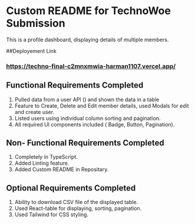 # Custom README for TechnoWoe Submission

This is a profile dashboard, displaying details of multiple members.

##Deployement Link

### https://techno-final-c2mnxmwia-harman1107.vercel.app/

## Functional Requirements Completed
1. Pulled data from a user API () and shown the data in a table
2. Feature to Create, Delete and Edit member details, used Modals for edit and create user.
3. Listed users using individual column sorting and pagination.
4. All required UI components included ( Badge, Button, Pagination).

## Non- Functional Requirements Completed
1. Completely in TypeScript.
2. Added Linting feature.
3. Added Custom README in Repositary.

## Optional Requirements Completed
1. Ability to download CSV file of the displayed table.
2. Used React-table for displaying, sorting, pagination.
3. Used Tailwind for CSS styling.


